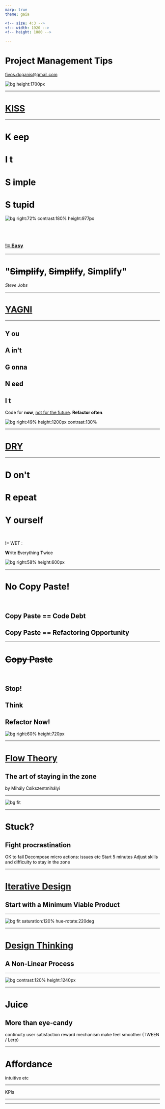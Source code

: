 ```yaml
---
marp: true
theme: gaia

<!-- size: 4:3 -->
<!-- width: 1920 -->
<!-- height: 1080 -->

---
```



<style>
{
 background-color: white;
}

* {
 color: black
 }

</style>

# Project Management Tips
fivos.doganis@gmail.com





![bg height:1700px](https://images.unsplash.com/photo-1527567018838-584d3468eb85)


---




<!-- _class: lead -->
# [KISS](https://en.wikipedia.org/wiki/KISS_principle)



---

# **K** eep
# **I** t
# **S** imple
# **S** tupid

![bg right:72% contrast:180% height:977px](https://media.planview.com/clarizen/wp-content/upload/2017/05/KISS-Principle.jpg)

<br>
<br>

### [!= Easy](https://mattilehtinen.com/articles/4-most-important-software-development-principles-dry-yagni-kiss-and-sine/)


---

<!-- _class: lead -->
# "~~Simplify~~, ~~Simplify~~, Simplify"
*Steve Jobs*


---

<!-- _class: lead -->
# [YAGNI](https://en.wikipedia.org/wiki/You_aren%27t_gonna_need_it)

---

## **Y** ou
## **A** in't
## **G** onna
## **N** eed
## **I** t

Code for **now**, 
[not for the future](https://mattilehtinen.com/articles/4-most-important-software-development-principles-dry-yagni-kiss-and-sine/).
**Refactor often**.

<!--
![bg](https://i.etsystatic.com/25673303/r/il/4d5185/3469913452/il_1588xN.3469913452_rxwz.jpg)
-->

![bg right:49% height:1200px contrast:130%](https://ae01.alicdn.com/kf/H524678d887164a4d87c9517d1a88ebb5I/Autocollant-mural-amovible-pour-la-d-coration-de-la-maison-affiche-Retour-vers-le-futur-citation.jpg_.webp)

---


<!-- _class: lead -->
# [DRY](https://en.wikipedia.org/wiki/Don%27t_repeat_yourself)



---

# **D** on't
# **R** epeat
# **Y** ourself

<br>

!= WET :

**W**rite **E**verything **T**wice

![bg right:58% height:600px](https://images.hive.blog/0x0/https://cdn.steemitimages.com/DQmf3wLDHLsaMZRmttzMYf7QKcQWS9uqkeGbYgwBDNoESKs/image.png)

---

# **No** Copy Paste!
<br>

## Copy Paste == Code **Debt**
## Copy Paste == **Refactoring** Opportunity

---

# ~~Copy Paste~~
<br>

## Stop!
## Think
## **Refactor Now!**

![bg right:60% height:720px](https://miro.medium.com/v2/1*fnQ00ua2TFyIV3Ty-itlGw.jpeg)

---

<!-- _class: lead -->

# [Flow Theory](https://en.wikipedia.org/wiki/Flow_(psychology))

## The art of staying in the zone

by Mihály Csíkszentmihályi


---

![bg fit](https://cdn.elearningindustry.com/wp-content/uploads/2015/06/Flow-2.jpg)


---

# Stuck?

## Fight procrastination

OK to fail
Decompose micro actions: issues etc
Start 5 minutes
Adjust skills and difficulty to stay in the zone


---

<!-- _class: lead -->
# [Iterative Design](https://blog.crisp.se/2016/01/25/henrikkniberg/making-sense-of-mvp)

## Start with a **M**inimum **V**iable **P**roduct

---

![bg fit saturation:120% hue-rotate:220deg](https://blog.crisp.se/wp-content/uploads/2016/01/Making-sense-of-MVP-.jpg)

<!-- 
![bg fit contrast:120% hue-rotate:220deg](https://blog.crisp.se/wp-content/uploads/2016/01/Making-sense-of-MVP-.jpg) -->

---

<!-- _class: lead -->

# [Design Thinking](https://www.interaction-design.org/literature/article/5-stages-in-the-design-thinking-process)

## A Non-Linear Process

---

![bg contrast:120% height:1240px](https://public-images.interaction-design.org/literature/articles/materials/jgCD2Yy0TkqNPLdwuYbAJbenOXgifADJankLZjt7.webp)


---

# Juice

## More than eye-candy

continuity
user satisfaction
reward mechanism
make feel smoother (TWEEN / Lerp)

---

# Affordance

intuitive etc

---

KPIs

---

<!--
![bg](https://images.unsplash.com/photo-1594047752131-1ec0a6dfa4fc)



![bg](https://images.unsplash.com/photo-1520391508-2acb23f8f7bd)



![bg](https://images.unsplash.com/photo-1580687104139-9d51ce55e346)


![bg](https://images.unsplash.com/photo-1554296048-b59c9fca4857)



![bg](https://images.unsplash.com/photo-1500239038240-9b3b8bac73c3)


![bg](https://images.unsplash.com/photo-1518640467707-6811f4a6ab73)

![bg](https://images.unsplash.com/photo-1542382156909-9ae37b3f56fd)


![bg](https://images.unsplash.com/photo-1521235471678-c093499ca824)

![bg](https://images.unsplash.com/photo-1643388019606-9173b24bcafb)


![bg](https://images.unsplash.com/photo-1488554378835-f7acf46e6c98)


![bg](https://images.unsplash.com/photo-1512551980832-13df02babc9e)

![bg](https://images.unsplash.com/photo-1500886834366-f7311927c60d)

![bg](https://images.unsplash.com/photo-1500462918059-b1a0cb512f1d)
-->

<!--
<style scoped>
{
section img {
    height: 100px;
    clip-path: inset(20px 50px 10px 0 round 50px);
}

</style>

<style scoped> p:nth-child(1) img {object-position:0px -40px} </style>


> &nbsp;&nbsp;&nbsp;&nbsp;&nbsp;Make everything as simple as possible,
&nbsp;&nbsp;&nbsp;&nbsp;&nbsp;but not simpler

*Albert Einstein*

--


# K&nbsp;&nbsp;eep
# I&nbsp;&nbsp;&nbsp;&nbsp;t
# S&nbsp;&nbsp;&nbsp;imple
# S&nbsp;&nbsp;&nbsp;tupid

![bg height:770px contrast:110%](https://media.planview.com/clarizen/wp-content/upload/2017/05/KISS-Principle.jpg)

-->

---

<!-- _footer: cover photo by [Megha Ajith](https://unsplash.com/@megs7171) on [Unsplash](https://unsplash.com/) -->

